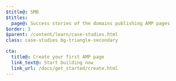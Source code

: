 ```yaml
---
$title@: SMB
$titles:
  page@: Success stories of the domains publishing AMP pages
$order: 3
$parent: /content/learn/case-studies.html
class: case-studies bg-triangle-secondary

cta:
  title@: Create your first AMP page
  link_text@: Start building now
  link_url: /docs/get_started/create.html
---
```

